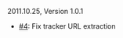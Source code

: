2011.10.25, Version 1.0.1

* [#4](https://github.com/neocotic/iOrder/issues/4): Fix tracker URL extraction
